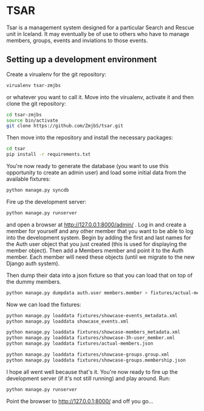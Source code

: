 TSAR
====

Tsar is a management system designed for a particular Search and Rescue unit in Iceland. It may eventually be of use to others who have to manage members, groups, events and inviations to those events.

Setting up a development environment
------------------------------------

Create a virualenv for the git repository:
```bash
virualenv tsar-zmjbs
```
or whatever you want to call it. Move into the virualenv, activate it and then clone the git repository:
```bash
cd tsar-zmjbs
source bin/activate
git clone https://github.com/ZmjbS/tsar.git
```
Then move into the repository and install the necessary packages:
```bash
cd tsar
pip install -r requirements.txt
```
You're now ready to generate the database (you want to use this opportunity to create an admin user) and load some initial data from the available fixtures:
```bash
python manage.py syncdb
```
Fire up the development server:
```bash
python manage.py runserver
```
and open a browser at http://127.0.0.1:8000/admin/ .  Log in and create a member for yourself and any other member that you want to be able to log into the development system. Begin by adding the first and last names for the Auth user object that you just created (this is used for displaying the member object). Then add a Members member and point it to the Auth member. Each member will need these objects (until we migrate to the new Django auth system).

Then dump their data into a json fixture so that you can load that on top of the dummy members.
```bash
python manage.py dumpdata auth.user members.member > fixtures/actual-members.json
```
Now we can load the fixtures:
```bash
python manage.py loaddata fixtures/showcase-events_metadata.xml
python manage.py loaddata showcase_events.xml

python manage.py loaddata fixtures/showcase-members_metadata.xml
python manage.py loaddata fixtures/showcase-3h-user_member.xml
python manage.py loaddata fixtures/actual-members.json

python manage.py loaddata fixtures/showcase-groups.group.xml
python manage.py loaddata fixtures/showcase-groups.membership.json
```

I hope all went well because that's it. You're now ready to fire up the development server (if it's not still running) and play around. Run:
```bash
python manage.py runserver
```
Point the browser to http://127.0.0.1:8000/ and off you go...
